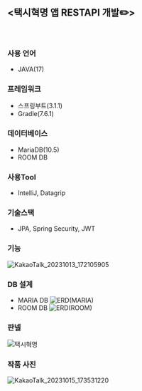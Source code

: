## <택시혁명 앱 RESTAPI 개발✏️>
</br>

### 사용 언어
- JAVA(17)

### 프레임워크
- 스프링부트(3.1.1)
- Gradle(7.6.1)

### 데이터베이스
- MariaDB(10.5)
- ROOM DB

### 사용Tool
- IntelliJ, Datagrip

### 기술스택
- JPA, Spring Security, JWT  

### 기능
![KakaoTalk_20231013_172105905](https://github.com/jeonghyeon4782/TaxiProjectRestApi/assets/102511188/6a29decc-4c9f-4b0f-8e7d-c600235972c8)

### DB 설계
- MARIA DB
![ERD(MARIA)](https://github.com/jeonghyeon4782/TaxiProjectRestApi/assets/102511188/80ac16fe-92fb-4b36-a5e4-2d87e0e2688a)
- ROOM DB
![ERD(ROOM)](https://github.com/jeonghyeon4782/TaxiProjectRestApi/assets/102511188/7a323220-d4cd-46ff-b18f-c083fe58092b)

### 판넬
![택시혁명](https://github.com/jeonghyeon4782/TaxiProjectRestApi/assets/102511188/2dc9ee5a-9d0e-46a8-95d7-f2bb971dba36)

### 작품 사진
![KakaoTalk_20231015_173531220](https://github.com/jeonghyeon4782/TaxiProjectRestApi/assets/102511188/0eda86a4-42f3-47e4-a209-a09b33978990)
